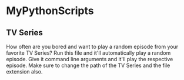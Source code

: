 # MyPythonScripts
<h2>TV Series</h2>
How often are you bored and want to play a random episode from your favorite TV Series? 
Run this file and it'll automatically play a random episode. Give it command line arguments and it'll play the respective episode.
Make sure to change the path of the TV Series and the file extension also.
